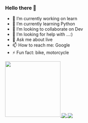 ### Hello there 👋

- 🔭 I’m currently working on learn
- 🌱 I’m currently learning Python
- 👯 I’m looking to collaborate on Dev
- 🤔 I’m looking for help with ...:)
- 💬 Ask me about live
- 📫 How to reach me: Google
- ⚡ Fun fact: bike, motorcycle


<div>
    <a href="https://github.com/borthpoa/">
<img height="180em" src="https://github-readme-stats.vercel.app/api?username=borthpoa&show_icons=true&theme=tokyonight"/>
 
    

  <img align="center" src="https://github-readme-stats.vercel.app/api/pin/?username=borthpoa&repo=github-readme-stats" />
</a>
<a href="https://github.com/anuraghazra/convoychat">
  <img align="center" src="https://github-readme-stats.vercel.app/api/pin/?username=borthpoa&repo=convoychat" />
</a>
 </div>
